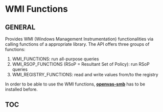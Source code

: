 # WMI Functions

## GENERAL

Provides WMI (Windows Management Instrumentation) functionalities via calling functions of a appropriate library.
The API offers three groups of functions:
1. WMI_FUNCTIONS: run all-purpose queries
2. WMI_RSOP_FUNCTIONS (RSoP = Resultant Set of Policy): run RSoP queries
3. WMI_REGISTRY_FUNCTIONS: read and write values from/to the registry

In order to be able to use the WMI functions, **[openvas-smb](https://github.com/greenbone/openvas-smb)** has to be installed before.

## TOC
